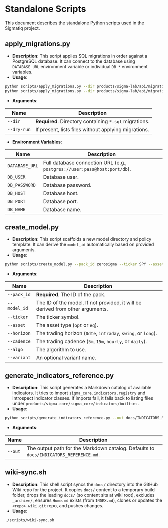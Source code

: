 # Standalone Scripts

This document describes the standalone Python scripts used in the Sigmatiq project.

## apply_migrations.py

*   **Description**: This script applies SQL migrations in order against a PostgreSQL database. It can connect to the database using `DATABASE_URL` environment variable or individual `DB_*` environment variables.
*   **Usage**:

```bash
python scripts/apply_migrations.py --dir products/sigma-lab/api/migrations
python scripts/apply_migrations.py --dir products/sigma-lab/api/migrations --dry-run
```

*   **Arguments**:

| Name | Description |
| --- | --- |
| `--dir` | **Required**. Directory containing `*.sql` migrations. |
| `--dry-run` | If present, lists files without applying migrations. |

*   **Environment Variables**:

| Name | Description |
| --- | --- |
| `DATABASE_URL` | Full database connection URL (e.g., `postgres://user:pass@host:port/db`). |
| `DB_USER` | Database user. |
| `DB_PASSWORD` | Database password. |
| `DB_HOST` | Database host. |
| `DB_PORT` | Database port. |
| `DB_NAME` | Database name. |

## create_model.py

*   **Description**: This script scaffolds a new model directory and policy template. It can derive the `model_id` automatically based on provided arguments.
*   **Usage**:

```bash
python scripts/create_model.py --pack_id zerosigma --ticker SPY --asset opt --horizon 0dte --cadence hourly
```

*   **Arguments**:

| Name | Description |
| --- | --- |
| `--pack_id` | **Required**. The ID of the pack. |
| `--model_id` | The ID of the model. If not provided, it will be derived from other arguments. |
| `--ticker` | The ticker symbol. |
| `--asset` | The asset type (`opt` or `eq`). |
| `--horizon` | The trading horizon (`0dte`, `intraday`, `swing`, or `long`). |
| `--cadence` | The trading cadence (`5m`, `15m`, `hourly`, or `daily`). |
| `--algo` | The algorithm to use. |
| `--variant` | An optional variant name. |

## generate_indicators_reference.py

*   **Description**: This script generates a Markdown catalog of available indicators. It tries to import `sigma_core.indicators.registry` and introspect indicator classes. If imports fail, it falls back to listing files under `products/sigma-core/sigma_core/indicators/builtins`.
*   **Usage**:

```bash
python scripts/generate_indicators_reference.py --out docs/INDICATORS_REFERENCE.md
```

*   **Arguments**:

| Name | Description |
| --- | --- |
| `--out` | The output path for the Markdown catalog. Defaults to `docs/INDICATORS_REFERENCE.md`. |

## wiki-sync.sh

*   **Description**: This shell script syncs the `docs/` directory into the GitHub Wiki repo for the project. It copies `docs/` content to a temporary build folder, drops the leading `docs/` (so content sits at wiki root), excludes `_archive/`, ensures `Home.md` exists (from `INDEX.md`), clones or updates the `<repo>.wiki.git` repo, and pushes changes.
*   **Usage**:

```bash
./scripts/wiki-sync.sh
```
